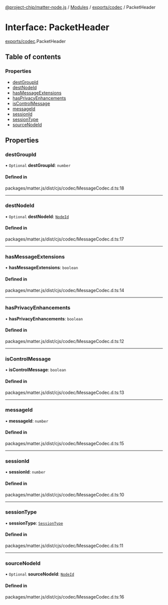 [@project-chip/matter-node.js](../README.md) / [Modules](../modules.md) / [exports/codec](../modules/exports_codec.md) / PacketHeader

# Interface: PacketHeader

[exports/codec](../modules/exports_codec.md).PacketHeader

## Table of contents

### Properties

- [destGroupId](exports_codec.PacketHeader.md#destgroupid)
- [destNodeId](exports_codec.PacketHeader.md#destnodeid)
- [hasMessageExtensions](exports_codec.PacketHeader.md#hasmessageextensions)
- [hasPrivacyEnhancements](exports_codec.PacketHeader.md#hasprivacyenhancements)
- [isControlMessage](exports_codec.PacketHeader.md#iscontrolmessage)
- [messageId](exports_codec.PacketHeader.md#messageid)
- [sessionId](exports_codec.PacketHeader.md#sessionid)
- [sessionType](exports_codec.PacketHeader.md#sessiontype)
- [sourceNodeId](exports_codec.PacketHeader.md#sourcenodeid)

## Properties

### destGroupId

• `Optional` **destGroupId**: `number`

#### Defined in

packages/matter.js/dist/cjs/codec/MessageCodec.d.ts:18

___

### destNodeId

• `Optional` **destNodeId**: [`NodeId`](../modules/exports_datatype.md#nodeid)

#### Defined in

packages/matter.js/dist/cjs/codec/MessageCodec.d.ts:17

___

### hasMessageExtensions

• **hasMessageExtensions**: `boolean`

#### Defined in

packages/matter.js/dist/cjs/codec/MessageCodec.d.ts:14

___

### hasPrivacyEnhancements

• **hasPrivacyEnhancements**: `boolean`

#### Defined in

packages/matter.js/dist/cjs/codec/MessageCodec.d.ts:12

___

### isControlMessage

• **isControlMessage**: `boolean`

#### Defined in

packages/matter.js/dist/cjs/codec/MessageCodec.d.ts:13

___

### messageId

• **messageId**: `number`

#### Defined in

packages/matter.js/dist/cjs/codec/MessageCodec.d.ts:15

___

### sessionId

• **sessionId**: `number`

#### Defined in

packages/matter.js/dist/cjs/codec/MessageCodec.d.ts:10

___

### sessionType

• **sessionType**: [`SessionType`](../enums/exports_codec.SessionType.md)

#### Defined in

packages/matter.js/dist/cjs/codec/MessageCodec.d.ts:11

___

### sourceNodeId

• `Optional` **sourceNodeId**: [`NodeId`](../modules/exports_datatype.md#nodeid)

#### Defined in

packages/matter.js/dist/cjs/codec/MessageCodec.d.ts:16
